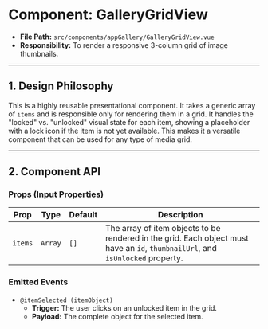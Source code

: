 # Component: GalleryGridView

- **File Path:** `src/components/appGallery/GalleryGridView.vue`
- **Responsibility:** To render a responsive 3-column grid of image thumbnails.

---

## 1. Design Philosophy

This is a highly reusable presentational component. It takes a generic array of `items` and is responsible only for rendering them in a grid. It handles the "locked" vs. "unlocked" visual state for each item, showing a placeholder with a lock icon if the item is not yet available. This makes it a versatile component that can be used for any type of media grid.

---

## 2. Component API

### Props (Input Properties)

| Prop    | Type    | Default | Description                                            |
| ------- | ------- | ------- | ------------------------------------------------------ |
| `items` | `Array` | `[]`    | The array of item objects to be rendered in the grid. Each object must have an `id`, `thumbnailUrl`, and `isUnlocked` property. |

### Emitted Events

-   `@itemSelected (itemObject)`
    -   **Trigger:** The user clicks on an unlocked item in the grid.
    -   **Payload:** The complete object for the selected item.
